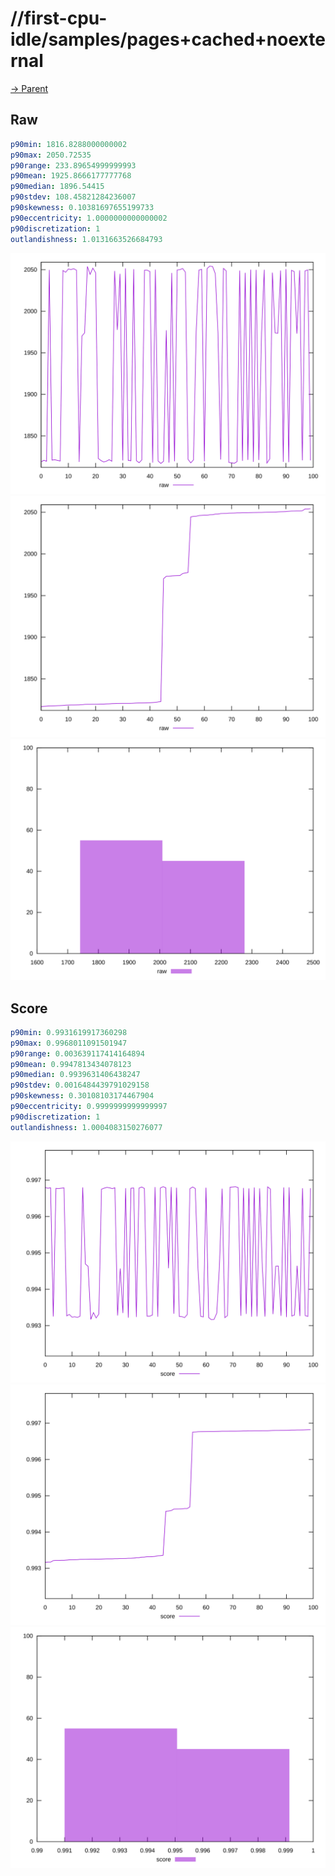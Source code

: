 
# //first-cpu-idle/samples/pages+cached+noexternal

[→ Parent](../..)


## Raw


```yaml
p90min: 1816.8288000000002
p90max: 2050.72535
p90range: 233.89654999999993
p90mean: 1925.8666177777768
p90median: 1896.54415
p90stdev: 108.45821284236007
p90skewness: 0.10381697655199733
p90eccentricity: 1.0000000000000002
p90discretization: 1
outlandishness: 1.0131663526684793

```

![PLOT: raw-values](./raw/values.svg)![PLOT: raw-sorted](./raw/sorted.svg)![PLOT: raw-histogram](./raw/histogram.svg)
## Score


```yaml
p90min: 0.9931619917360298
p90max: 0.9968011091501947
p90range: 0.003639117414164894
p90mean: 0.9947813434078123
p90median: 0.9939631406438247
p90stdev: 0.0016484439791029158
p90skewness: 0.30108103174467904
p90eccentricity: 0.9999999999999997
p90discretization: 1
outlandishness: 1.0004083150276077

```

![PLOT: score-values](./score/values.svg)![PLOT: score-sorted](./score/sorted.svg)![PLOT: score-histogram](./score/histogram.svg)